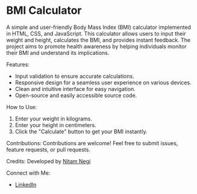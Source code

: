 # BMI Calculator

A simple and user-friendly Body Mass Index (BMI) calculator implemented in HTML, CSS, and JavaScript. This calculator allows users to input their weight and height, calculates the BMI, and provides instant feedback. The project aims to promote health awareness by helping individuals monitor their BMI and understand its implications.

Features:
- Input validation to ensure accurate calculations.
- Responsive design for a seamless user experience on various devices.
- Clean and intuitive interface for easy navigation.
- Open-source and easily accessible source code.

How to Use:
1. Enter your weight in kilograms.
2. Enter your height in centimeters.
3. Click the "Calculate" button to get your BMI instantly.

Contributions:
Contributions are welcome! Feel free to submit issues, feature requests, or pull requests.

Credits:
Developed by [Nitam Negi](https://www.linkedin.com/in/nitam-negi-3307b5291/)

Connect with Me:
- [LinkedIn](https://www.linkedin.com/in/nitam-negi-3307b5291/)
